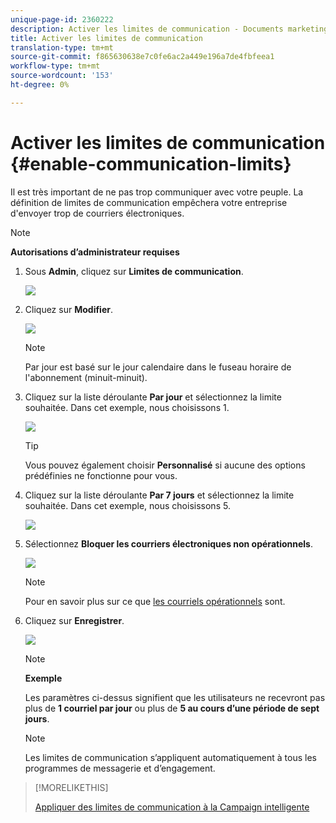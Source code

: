 ```yaml
---
unique-page-id: 2360222
description: Activer les limites de communication - Documents marketing - Documentation du produit
title: Activer les limites de communication
translation-type: tm+mt
source-git-commit: f865630638e7c0fe6ac2a449e196a7de4fbfeea1
workflow-type: tm+mt
source-wordcount: '153'
ht-degree: 0%

---
```



# Activer les limites de communication {#enable-communication-limits}

Il est très important de ne pas trop communiquer avec votre peuple. La définition de limites de communication empêchera votre entreprise d&#39;envoyer trop de courriers électroniques.

>[!NOTE]
>
>**Autorisations d’administrateur requises**

1. Sous **Admin**, cliquez sur **Limites de communication**.

   ![](assets/image2014-9-18-15-3a53-3a37.png)

1. Cliquez sur **Modifier**.

   ![](assets/image2014-9-18-15-3a53-3a47.png)

   >[!NOTE]
   >
   >Par jour est basé sur le jour calendaire dans le fuseau horaire de l&#39;abonnement (minuit-minuit).

1. Cliquez sur la liste déroulante **Par jour** et sélectionnez la limite souhaitée. Dans cet exemple, nous choisissons 1.

   ![](assets/three.png)

   >[!TIP]
   >
   >Vous pouvez également choisir **Personnalisé** si aucune des options prédéfinies ne fonctionne pour vous.

1. Cliquez sur la liste déroulante **Par 7 jours** et sélectionnez la limite souhaitée. Dans cet exemple, nous choisissons 5.

   ![](assets/four.png)

1. Sélectionnez **Bloquer les courriers électroniques non opérationnels**.

   ![](assets/five.png)

   >[!NOTE]
   >
   >Pour en savoir plus sur ce que [les courriels opérationnels](/help/marketo/product-docs/email-marketing/general/functions-in-the-editor/make-an-email-operational.md) sont.

1. Cliquez sur **Enregistrer**.

   ![](assets/six.png)

   >[!NOTE]
   >
   >**Exemple**
   >
   >Les paramètres ci-dessus signifient que les utilisateurs ne recevront pas plus de **1 courriel par jour** ou plus de **5 au cours d’une période de sept jours**.

   >[!NOTE]
   >
   >Les limites de communication s’appliquent automatiquement à tous les programmes de messagerie et d’engagement.

>[!MORELIKETHIS]
>
>[Appliquer des limites de communication à la Campaign intelligente](/help/marketo/product-docs/core-marketo-concepts/smart-campaigns/using-smart-campaigns/apply-communication-limits-to-smart-campaign.md)
